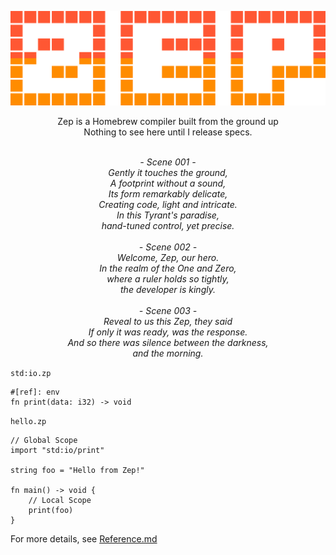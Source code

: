 <p align="center">
    <img width="800" src="https://raw.githubusercontent.com/JairusSW/Zep/master/assets/logo.svg" alt="logo">
    <br>
</p>

<p align="center">
Zep is a Homebrew compiler built from the ground up<br>
Nothing to see here until I release specs.<br><br>
</p>

<p align="center">
<i>
- Scene 001 -<br>
Gently it touches the ground,<br>
A footprint without a sound,<br>
Its form remarkably delicate,<br>
Creating code, light and intricate.<br>
In this Tyrant's paradise,<br>
hand-tuned control, yet precise.<br><br>
- Scene 002 -<br>
Welcome, Zep, our hero.<br>
In the realm of the One and Zero,<br>
where a ruler holds so tightly,<br>
the developer is kingly.<br><br>
- Scene 003 -<br>
Reveal to us this Zep, they said<br>
If only it was ready, was the response.<br>
And so there was silence between the darkness,<br>
and the morning.
</i>
</p>

`std:io.zp`
```
#[ref]: env
fn print(data: i32) -> void
```

`hello.zp`
```
// Global Scope
import "std:io/print"

string foo = "Hello from Zep!"

fn main() -> void {
    // Local Scope
    print(foo)
}
```

For more details, see [Reference.md](/docs/Reference.md)